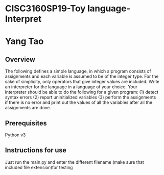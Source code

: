 # CISC3160SP19-Toy language-Interpret
# Yang Tao 
## Overview
The following defines a simple language, in which a program consists of assignments and each variable is assumed to be of the integer type. For the sake of simplicity, only operators that give integer values are included. Write an interpreter for the language in a language of your choice. Your interpreter should be able to do the following for a given program:
 (1) detect syntax errors
 (2) report uninitialized variables
 (3) perform the assignments if there is no error and print out the values of all the variables after all the assignments are done.
 ## Prerequisites
 Python v3 
## Instructions for use
 Just run the main.py and enter the different filename (make sure that included file extension)for testing 
